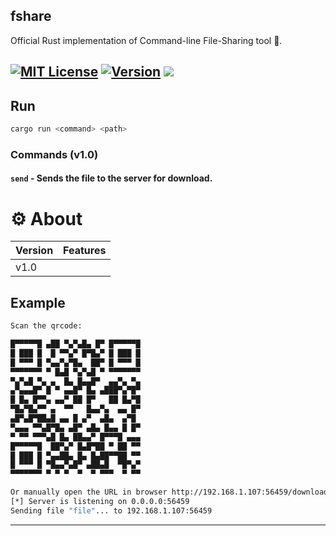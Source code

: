  
## fshare
Official Rust implementation of Command-line File-Sharing tool 🦀.

[![MIT License](https://img.shields.io/github/license/dec0dOS/amazing-github-template.svg?style=flat-square)](https://github.com/ynwqmv/netprotocol/discussions/3)
[![Version](https://img.shields.io/badge/version-1.0-red.svg)](https://github.com/ynwqmv/netplatform/blob/master/NETWORK.md)
![](https://camo.githubusercontent.com/a080948f1963a87a71216a884b318e6d84825d4cb0be5b242b3153e5b096486c/68747470733a2f2f696d672e736869656c64732e696f2f62616467652f432b2b2d536f6c7574696f6e732d626c75652e7376673f7374796c653d666c6174266c6f676f3d63253242253242)
---





## Run
```sh
cargo run <command> <path>
```
### Commands (v1.0)
#### `send` - Sends the file to the server for download.
    
 

# ⚙️ About
| Version | Features | 
|---------------------|---------| 
|     v1.0           |       |   
 
 ## Example
 ```sh
Scan the qrcode: 

█▀▀▀▀▀█ ▄██ ▀▄▀▄█▄ █▀ █▀▀▀▀▀█
█ ███ █  █ ▀▀▄▀ █▀█▄▀ █ ███ █
█ ▀▀▀ █ ▀▄▄▀▄▀█▄  ██▀ █ ▀▀▀ █
▀▀▀▀▀▀▀ ▀ █▄█ ▀▄▀▄█ ▀ ▀▀▀▀▀▀▀
▀▄▀▄█ ▀▄ ▄  █▄ █▄▄█▀  ▄▄▀▄ ▀▄
▄▀▄▄▄█▀ █ ▀ ▄▄█▀ █▄ ▄███▀▄▀█▀
█ █▄ █▀▀▄ ▄▄▀ ██ █▀   ██ █▄▀█
▀█▄▀█▄▀▀ ▄  ▀▀   █▄▄▀▄  ▄▄ █▀
 ▄█▀▄█▀██▄█ ▄▄ █ ▄▀  ▄█▄  ▄▀█
▀▄▄▄ ▀▀▄█▀█▄ ▄█▀ ▄█▄ █▄▄ █ █▀
▀ ▀▀ ▀▀▀▄█ █▄ ██▄▄▀ █▀▀▀█ ▄▄▄
█▀▀▀▀▀█  ██▀▄▀ █▄█▀██ ▀ ██ ▀▀
█ ███ █ ▀▄▄██▄ █▄ █▄██▀▀██ ▀▀
█ ▀▀▀ █ ▀█▄▄▀▄█▀ ▄██▄█  ▀█▀▄▀
▀▀▀▀▀▀▀ ▀ ▀ ▀  ▀  ▀ ▀▀▀  ▀ ▀▀

Or manually open the URL in browser http://192.168.1.107:56459/download
[*] Server is listening on 0.0.0.0:56459
Sending file "file"... to 192.168.1.107:56459
```
 

____

